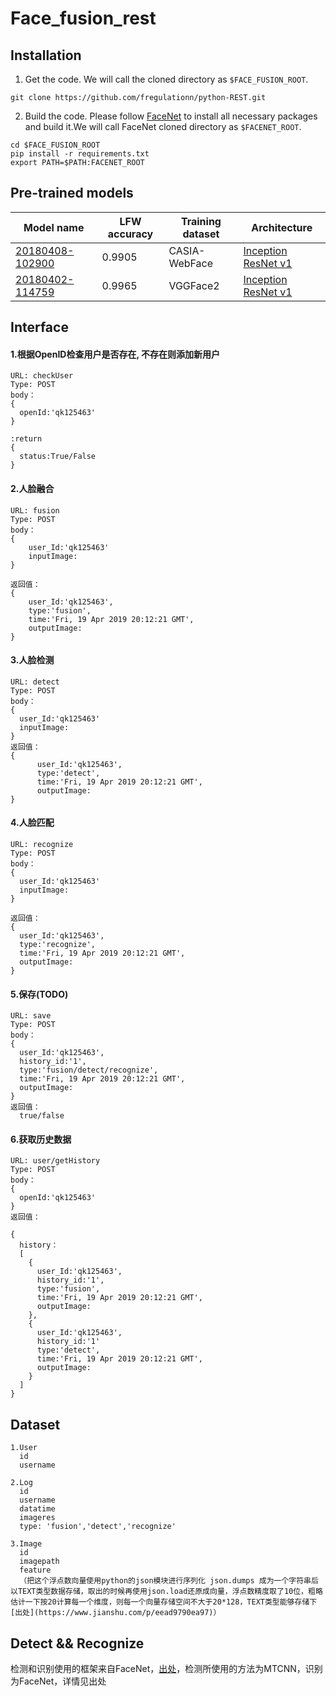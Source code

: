 # Face_fusion_rest

## Installation
1. Get the code. We will call the cloned directory as `$FACE_FUSION_ROOT`.
  ```Shell
  git clone https://github.com/fregulationn/python-REST.git
  ```

2. Build the code. Please follow [FaceNet](http://caffe.berkeleyvision.org/installation.html) to install all necessary packages and build it.We will call FaceNet cloned directory as `$FACENET_ROOT`.
  ```Shell
  cd $FACE_FUSION_ROOT
  pip install -r requirements.txt
  export PATH=$PATH:FACENET_ROOT
  ```


## Pre-trained models
| Model name      | LFW accuracy | Training dataset | Architecture |
|-----------------|--------------|------------------|-------------|
| [20180408-102900](https://drive.google.com/open?id=1R77HmFADxe87GmoLwzfgMu_HY0IhcyBz) | 0.9905        | CASIA-WebFace    | [Inception ResNet v1](https://github.com/davidsandberg/facenet/blob/master/src/models/inception_resnet_v1.py) |
| [20180402-114759](https://drive.google.com/open?id=1EXPBSXwTaqrSC0OhUdXNmKSh9qJUQ55-) | 0.9965        | VGGFace2      | [Inception ResNet v1](https://github.com/davidsandberg/facenet/blob/master/src/models/inception_resnet_v1.py) |


## Interface
#### 1.根据OpenID检查用户是否存在, 不存在则添加新用户
    URL: checkUser
    Type: POST
    body：   
    {
      openId:'qk125463'
    }

    :return 
    {
      status:True/False  
    }

#### 2.人脸融合

    URL: fusion
    Type: POST
    body：   
    {
        user_Id:'qk125463'
        inputImage:
    }

    返回值：
    {
        user_Id:'qk125463',
        type:'fusion',
        time:'Fri, 19 Apr 2019 20:12:21 GMT',
        outputImage:
    }
 

#### 3.人脸检测

    URL: detect
    Type: POST
    body：   
    {
      user_Id:'qk125463'
      inputImage: 
    }
    返回值：
    {
          user_Id:'qk125463',
          type:'detect',
          time:'Fri, 19 Apr 2019 20:12:21 GMT',
          outputImage:
    }

 
#### 4.人脸匹配

    URL: recognize
    Type: POST
    body：   
    {
      user_Id:'qk125463'
      inputImage:
    }

    返回值：
    {
      user_Id:'qk125463',
      type:'recognize',
      time:'Fri, 19 Apr 2019 20:12:21 GMT',
      outputImage:
    }


#### 5.保存(TODO)
    URL: save
    Type: POST
    body：   
    {
      user_Id:'qk125463',
      history_id:'1',
      type:'fusion/detect/recognize',
      time:'Fri, 19 Apr 2019 20:12:21 GMT',
      outputImage:
    }
    返回值：
      true/false



#### 6.获取历史数据
    URL: user/getHistory
    Type: POST
    body：   
    {
      openId:'qk125463'
    }
    返回值：

    { 
      history：
      [
        {
          user_Id:'qk125463',
          history_id:'1',
          type:'fusion',
          time:'Fri, 19 Apr 2019 20:12:21 GMT',
          outputImage:
        },
        {
          user_Id:'qk125463',
          history_id:'1'
          type:'detect',
          time:'Fri, 19 Apr 2019 20:12:21 GMT',
          outputImage:
        }
      ] 
    }


## Dataset

    1.User 
      id 
      username 

    2.Log  
      id 
      username 
      datatime  
      imageres 
      type: 'fusion','detect','recognize' 

    3.Image 
      id  
      imagepath  
      feature  
      （把这个浮点数向量使用python的json模块进行序列化 json.dumps 成为一个字符串后以TEXT类型数据存储，取出的时候再使用json.load还原成向量，浮点数精度取了10位，粗略估计一下按20计算每一个维度，则每一个向量存储空间不大于20*128，TEXT类型能够存储下 [出处](https://www.jianshu.com/p/eead9790ea97)）



  
## Detect && Recognize 
检测和识别使用的框架来自FaceNet，[出处](https://github.com/davidsandberg/facenet)，检测所使用的方法为MTCNN，识别为FaceNet，详情见出处
